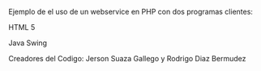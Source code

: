 Ejemplo de el uso de un webservice en PHP con dos programas clientes:

HTML 5

Java Swing

Creadores del Codigo:
Jerson Suaza Gallego y 
Rodrigo Diaz Bermudez